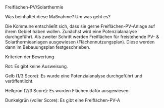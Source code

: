 Freiflächen-PV/Solarthermie

Was beinhaltet diese Maßnahme? Um was geht es?

Die Kommune entschließt sich, dass sie gerne Freiflächen-PV-Anlage auf ihrem Gebiet haben wollen.  Zunächst wird eine Potenzialanalyse durchgeführt. Als zweiter Schritt werden Freiflächen für freistehende PV- & Solarthermieanlagen ausgewiesen (Flächennutzungsplan). Diese werden dann im Bebauungsplan festgeschrieben.


Kriterien der Bewertung

Rot: Es gibt keine Ausweisung.

Gelb (1/3 Score): Es wurde eine Potenzialanalyse durchgeführt und veröffentlicht.

Hellgrün (2/3 Score): Es wurden Flächen dafür ausgewiesen.

Dunkelgrün (voller Score): Es gibt eine Freiflächen-PV-A
